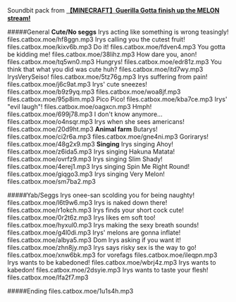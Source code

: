 Soundbit pack from [**【MINECRAFT】Guerilla Gotta finish up the MELON stream!**](https://www.youtube.com/watch?v=2x5hZW6uRg0)

#####General
**Cute/No seggs**
Irys acting like something is wrong teasingly!
files.catbox.moe/hf8ggn.mp3
Irys calling you the cutest fruit!
files.catbox.moe/kixv6b.mp3
Do it!
files.catbox.moe/fdven4.mp3
You gotta be kidding me!
files.catbox.moe/38lihz.mp3
How dare you, anon!
files.catbox.moe/tq5wn0.mp3
Hungrys!
files.catbox.moe/edr81z.mp3
You think that what you did was cute huh?
files.catbox.moe/itd7wy.mp3
IrysVerySeiso!
files.catbox.moe/5tz76g.mp3
Irys suffering from pain!
files.catbox.moe/j6c9at.mp3
Irys' cute sneezes!
files.catbox.moe/b9z9yq.mp3
files.catbox.moe/woa8jf.mp3
files.catbox.moe/95p8im.mp3
Pico Pico!
files.catbox.moe/kba7ce.mp3
Irys' "evil laugh"!
files.catbox.moe/oagxcn.mp3
Hmph!
files.catbox.moe/699j78.mp3
I don't know anymore...
files.catbox.moe/o4nsqr.mp3
Irys when she sees americans!
files.catbox.moe/20d9ht.mp3
**Animal farm**
Butarys!
files.catbox.moe/ci2r6a.mp3
files.catbox.moe/gne4ni.mp3
Gorirarys!
files.catbox.moe/48g2x9.mp3
**Singing**
Irys singing Ahoy!
files.catbox.moe/z6ida5.mp3
Irys singing Hakuna Matata!
files.catbox.moe/ovrfz9.mp3
Irys singing Slim Shady!
files.catbox.moe/4erej1.mp3
Irys singing Spin Me Right Round!
files.catbox.moe/giqgo3.mp3
Irys singing Very Melon!
files.catbox.moe/sm7ba2.mp3


#####Yab/Seggs
Irys onee-san scolding you for being naughty!
files.catbox.moe/l6t9w6.mp3
Irys is naked down there!
files.catbox.moe/r1okch.mp3
Irys finds your short cock cute!
files.catbox.moe/0r2t6z.mp3
Irys likes em soft too!
files.catbox.moe/hyxul0.mp3
Irys making the sexy breath sounds!
files.catbox.moe/g4l0di.mp3
Irys' melons are gonna inflate!
files.catbox.moe/albya5.mp3
Dom Irys asking if you want it!
files.catbox.moe/zhn8jy.mp3
Irys says risky sex is the way to go!
files.catbox.moe/xnw6bk.mp3
for vorefags
files.catbox.moe/ileqpn.mp3
Irys wants to be kabedoned!
files.catbox.moe/wbrj4z.mp3
Irys wants to kabedon!
files.catbox.moe/2dsyie.mp3
Irys wants to taste your flesh!
files.catbox.moe/lfa2f7.mp3


#####Ending
files.catbox.moe/1u1s4h.mp3
